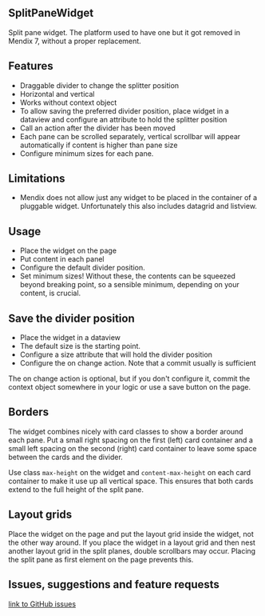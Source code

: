 ## SplitPaneWidget
Split pane widget. The platform used to have one but it got removed in Mendix 7, without a proper replacement.

## Features
- Draggable divider to change the splitter position
- Horizontal and vertical
- Works without context object
- To allow saving the preferred divider position, place widget in a dataview and configure an attribute to hold the splitter position
- Call an action after the divider has been moved
- Each pane can be scrolled separately, vertical scrollbar will appear automatically if content is higher than pane size 
- Configure minimum sizes for each pane.

## Limitations
- Mendix does not allow just any widget to be placed in the container of a pluggable widget. Unfortunately this also includes datagrid and listview.

## Usage
- Place the widget on the page
- Put content in each panel
- Configure the default divider position.
- Set minimum sizes! Without these, the contents can be squeezed beyond breaking point, so a sensible minimum, depending on your content, is crucial.

## Save the divider position
- Place the widget in a dataview
- The default size is the starting point.
- Configure a size attribute that will hold the divider position
- Configure the on change action. Note that a commit usually is sufficient

The on change action is optional, but if you don't configure it, commit the context object somewhere in your logic or use a save button on the page.

## Borders
The widget combines nicely with card classes to show a border around each pane. Put a small right spacing on the first (left) card container and a small left spacing on the second (right) card container to leave some space between the cards and the divider.

Use class `max-height` on the widget and `content-max-height` on each card container to make it use up all vertical space. This ensures that both cards extend to the full height of the split pane. 

## Layout grids
Place the widget on the page and put the layout grid inside the widget, not the other way around. If you place the widget in a layout grid and then nest another layout grid in the split planes, double scrollbars may occur. Placing the split pane as first element on the page prevents this.

## Issues, suggestions and feature requests
[link to GitHub issues](https://github.com/Itvisors/mendix-SplitPaneWidget/issues)

